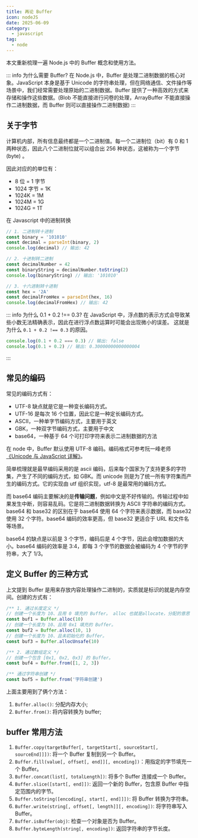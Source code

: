 ```yaml
---
title: 再论 Buffer
icon: nodeJS
date: 2025-06-09
category:
  - javascript
tag:
  - node
---
```


本文重新梳理一遍 Node.js 中的 Buffer 概念和使用方法。

::: info 为什么需要 Buffer?
在 Node.js 中，Buffer 是处理二进制数据的核心对象。JavaScript 本身是基于 Unicode 的字符串处理，但在网络通信、文件操作等场景中，我们经常需要处理原始的二进制数据。Buffer 提供了一种高效的方式来存储和操作这些数据。(Blob 不能直接进行问卷的处理，ArrayBuffer 不能直接操作二进制数据，而 Buffer 则可以直接操作二进制数据)
:::

## 关于字节

计算机内部，所有信息最终都是一个二进制值。每一个二进制位（bit）有 0 和 1 两种状态，因此八个二进制位就可以组合出 256 种状态，这被称为一个字节(byte) 。

因此对应的的单位有：

- 8 位 = 1 字节
- 1024 字节 = 1K
- 1024K = 1M
- 1024M = 1G
- 1024G = 1T

在 Javascript 中的进制转换

```js
// 1. 二进制转十进制
const binary = '101010'
const decimal = parseInt(binary, 2)
console.log(decimal) // 输出: 42

// 2. 十进制转二进制
const decimalNumber = 42
const binaryString = decimalNumber.toString(2)
console.log(binaryString) // 输出: '101010'

// 3. 十六进制转十进制
const hex = '2A'
const decimalFromHex = parseInt(hex, 16)
console.log(decimalFromHex) // 输出: 42
```

::: info 为什么 0.1 + 0.2 !== 0.3?
在 JavaScript 中，浮点数的表示方式会导致某些小数无法精确表示，因此在进行浮点数运算时可能会出现微小的误差。
这就是为什么 `0.1 + 0.2 !== 0.3` 的原因。

```js
console.log(0.1 + 0.2 === 0.3) // 输出: false
console.log(0.1 + 0.2) // 输出: 0.30000000000000004
```

:::

## 常见的编码

常见的编码方式有：

- UTF-8 缺点就是它是一种变长编码方式。
- UTF-16 是每次 16 个位置，因此它是一种定长编码方式。
- ASCII，一种单字节编码方式，主要用于英文
- GBK，一种双字节编码方式，主要用于中文
- base64，一种基于 64 个可打印字符来表示二进制数据的方法

在 node 中，Buffer 默认使用 UTF-8 编码。编码格式可参考阮一峰老师 [《Unicode 与 JavaScript 详解》](https://www.ruanyifeng.com/blog/2014/12/unicode.html)。

简单梳理就是最早编码采用的是 ascii 编码，后来每个国家为了支持更多的字符集，产生了不同的编码方式，如 GBK。而 unicode 则是为了统一所有字符集而产生的编码方式。它的实现由 utf 组织实现，utf-8 是最常用的编码方式。

而 base64 编码主要解决的是**传输问题**，例如中文是不好传输的。传输过程中如果发生中断，则容易乱码。它是将二进制数据转换为 ASCII 字符串的编码方式。base64 和 base32 的区别在于 base64 使用 64 个字符来表示数据，而 base32 使用 32 个字符。base64 编码的效率更高，但 base32 更适合于 URL 和文件名等场景。

base64 的缺点是以前是 3 个字节，编码后是 4 个字节，因此会增加数据的大小。base64 编码的效率是 3:4，即每 3 个字节的数据会被编码为 4 个字节的字符串，大了 1/3。

## 定义 Buffer 的三种方式

上文提到 Buffer 是用来存放内容处理操作二进制的，实质就是标识的就是内存空间。创建的方式有：

```js
/** 1. 通过长度定义 */
// 创建一个长度为 10、且用 0 填充的 Buffer。 alloc 也就是allocate，分配的意思
const buf1 = Buffer.alloc(10)
// 创建一个长度为 10、且用 0x1 填充的 Buffer。
const buf2 = Buffer.alloc(10, 1)
// 创建一个长度为 10、且未初始化的 Buffer。
const buf3 = Buffer.allocUnsafe(10)

/** 2. 通过数组定义 */
// 创建一个包含 [0x1, 0x2, 0x3] 的 Buffer。
const buf4 = Buffer.from([1, 2, 3])

/** 通过字符串创建 */
const buf5 = Buffer.from('字符串创建')
```

上面主要用到了俩个方法：

1. `Buffer.alloc()`: 分配内存大小;
2. `Buffer.from()`: 将内容转换为 buffer;

## buffer 常用方法

1. `Buffer.copy(targetBuffer[, targetStart[, sourceStart[, sourceEnd]]])`: 将一个 Buffer 复制到另一个 Buffer。
2. `Buffer.fill(value[, offset[, end]][, encoding])`：用指定的字节填充一个 Buffer。
3. `Buffer.concat(list[, totalLength])`: 将多个 Buffer 连接成一个 Buffer。
4. `Buffer.slice([start[, end]])`: 返回一个新的 Buffer，包含原 Buffer 中指定范围内的字节。
5. `Buffer.toString([encoding[, start[, end]]])`: 将 Buffer 转换为字符串。
6. `Buffer.write(string[, offset[, length]][, encoding])`: 将字符串写入 Buffer。
7. `Buffer.isBuffer(obj)`: 检查一个对象是否为 Buffer。
8. `Buffer.byteLength(string[, encoding])`: 返回字符串的字节长度。
